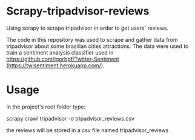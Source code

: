 # Scrapy-tripadvisor-reviews
Using scrapy to scrape tripadvisor in order to get users' reviews.

The code in this repository was used to scrape and gather data from tripadvisor about some brazilian cities attractions. The data were used to train a sentiment analysis classifier used in https://github.com/igorbpf/Twitter-Sentiment (https://twisentiment.herokuapp.com/). 

# Usage
In the project's root folder type:

scrapy crawl tripadvisor -o tripadvisor_reviews.csv

the reviews will be stored in a csv file named tripadvisor_reviews
